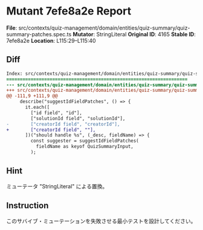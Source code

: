 # Mutant 7efe8a2e Report

**File**: src/contexts/quiz-management/domain/entities/quiz-summary/quiz-summary-patches.spec.ts
**Mutator**: StringLiteral
**Original ID**: 4165
**Stable ID**: 7efe8a2e
**Location**: L115:29–L115:40

## Diff

```diff
Index: src/contexts/quiz-management/domain/entities/quiz-summary/quiz-summary-patches.spec.ts
===================================================================
--- src/contexts/quiz-management/domain/entities/quiz-summary/quiz-summary-patches.spec.ts	original
+++ src/contexts/quiz-management/domain/entities/quiz-summary/quiz-summary-patches.spec.ts	mutated #4165
@@ -111,9 +111,9 @@
     describe("suggestIdFieldPatches", () => {
       it.each([
         ["id field", "id"],
         ["solutionId field", "solutionId"],
-        ["creatorId field", "creatorId"],
+        ["creatorId field", ""],
       ])("should handle %s", (_desc, fieldName) => {
         const suggester = suggestIdFieldPatches(
           fieldName as keyof QuizSummaryInput,
         );
```

## Hint

ミューテータ "StringLiteral" による置換。

## Instruction

このサバイブ・ミューテーションを失敗させる最小テストを設計してください。
